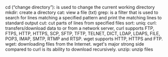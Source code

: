 cd (“change directory”): is used to change the current working directory
mkdir: create a directory
cat: view a file (txt)
grep:  is a filter that is used to search for lines matching a specified pattern and print the matching lines to standard output
cut: cut parts of lines from specified files 
sort:
uniq:
curl: transfers/download data to or from a network server, curl supports FTP, FTPS, HTTP, HTTPS, SCP, SFTP, TFTP, TELNET, DICT, LDAP, LDAPS, FILE, POP3, IMAP, SMTP, RTMP and RTSP. wget supports HTTP, HTTPS and FTP.
wget: downloading files from the Internet. wget's major strong side compared to curl is its ability to download recursively.
unzip: unzip files

